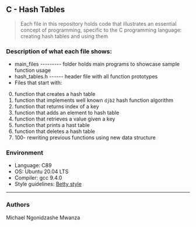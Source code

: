 ## C - Hash Tables
> Each file in this repository holds code that illustrates an essential concept of programming,
> specific to the C programming language: creating hash tables and using them

### Description of what each file shows:
* main_files --------- folder holds main programs to showcase sample function usage
* hash_tables.h ------ header file with all function prototypes
* Files that start with:
0. function that creates a hash table
1. function that implements well known ```djb2``` hash function algorithm
2. function that returns index of a key
3. function that adds an element to hash table
4. function that retrieves a value given a key
5. function that prints a hast table
6. function that deletes a hash table
100. 100- rewriting previous functions using new data structure

### Environment
* Language: C89
* OS: Ubuntu 20.04 LTS
* Compiler: gcc 9.4.0 
* Style guidelines: [Betty style](https://github.com/holbertonschool/Betty/wiki)

---
### Authors
Michael Ngonidzashe Mwanza

